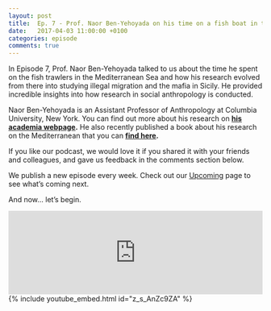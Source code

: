 ```yaml
---
layout: post
title:  Ep. 7 - Prof. Naor Ben-Yehoyada on his time on a fish boat in the Mediterranean
date:   2017-04-03 11:00:00 +0100
categories: episode
comments: true
---
```


In Episode 7, Prof. Naor Ben-Yehoyada talked to us about the time he spent on the fish trawlers in the Mediterranean Sea and how his research evolved from there into studying illegal migration and the mafia in Sicily. He provided incredible insights into how research in social anthropology is conducted.

Naor Ben-Yehoyada is an Assistant Professor of Anthropology at Columbia University, New York. You can find out more about his research on **[his academia webpage](http://columbia.academia.edu/NaorBenYehoyada).** He also recently published a book about his research on the Mediterranean that you can **[find here](http://press.uchicago.edu/ucp/books/book/chicago/M/bo25793792.html).**

If you like our podcast, we would love it if you shared it with your friends and colleagues, and gave us feedback in the comments section below.

We publish a new episode every week. Check out our [Upcoming](/upcoming) page to see what’s coming next.

And now... let’s begin.

<div id="media-wrapper">
<div id="soundcloud-embed"><iframe width="100%" height="166" scrolling="no" frameborder="no" src="https://w.soundcloud.com/player/?url=https%3A//api.soundcloud.com/tracks/315621747%3Fsecret_token%3Ds-RAahx&amp;color=ff5500&amp;auto_play=false&amp;hide_related=false&amp;show_comments=true&amp;show_user=true&amp;show_reposts=false"></iframe></div>
<div id="youtube-embed">{% include youtube_embed.html id="z_s_AnZc9ZA" %}</div> 
</div>
